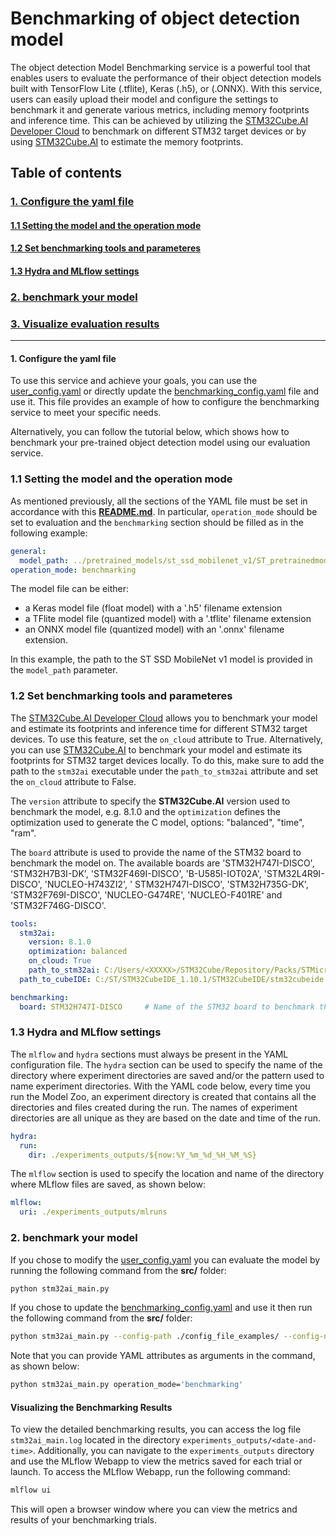 # Benchmarking of object detection model

The object detection Model Benchmarking service is a powerful tool that enables users to evaluate the performance of
their object detection models built with TensorFlow Lite (.tflite), Keras (.h5), or (.ONNX). With this service,
users can easily upload their model and configure the settings to benchmark it and generate various metrics, including
memory footprints and inference time. This can be achieved by utilizing
the [STM32Cube.AI Developer Cloud](https://stm32ai-cs.st.com/home) to benchmark on different STM32 target devices or by
using [STM32Cube.AI](https://www.st.com/en/embedded-software/x-cube-ai.html)  to estimate the memory footprints.

## <a id="">Table of contents</a>

### <a href="#1">1. Configure the yaml file</a>

#### <a href="#1.1">1.1 Setting the model and the operation mode</a>

#### <a href="#1.2">1.2  Set benchmarking tools and parameteres</a>

#### <a href="#1.3">1.3 Hydra and MLflow settings</a>

### <a href="#2">2. benchmark your model</a>

### <a href="#3">3. Visualize evaluation results</a>

__________________________________________

#### <a id="1">1. Configure the yaml file</a>

To use this service and achieve your goals, you can use the [user_config.yaml](../user_config.yaml) or directly update
the [benchmarking_config.yaml](../config_file_examples/benchmarking_config.yaml) file and use it. This file provides an
example of how to configure the benchmarking service to meet your specific needs.

Alternatively, you can follow the tutorial below, which shows how to benchmark your pre-trained object detection
model using our evaluation service.

### <a id="1-1">1.1 Setting the model and the operation mode</a>

As mentioned previously, all the sections of the YAML file must be set in accordance with
this **[README.md](../config_file_examples/benchmarking_config.yaml)**.
In particular, `operation_mode` should be set to evaluation and the `benchmarking` section should be filled as in the
following example:

```yaml
general:
  model_path: ../pretrained_models/st_ssd_mobilenet_v1/ST_pretrainedmodel_public_dataset/COCO/ssd_mobilenet_v1_0.25_192/ssd_mobilenet_v1_025_192_int8.tflite
operation_mode: benchmarking
```

The model file can be either:

- a Keras model file (float model) with a '.h5' filename extension
- a TFlite model file (quantized model) with a '.tflite' filename extension
- an ONNX model file (quantized model) with an '.onnx' filename extension.

In this example, the path to the ST SSD MobileNet v1 model is provided in the `model_path` parameter.

### <a id="1-2">1.2 Set benchmarking tools and parameteres</a>

The [STM32Cube.AI Developer Cloud](https://stm32ai-cs.st.com/home) allows you to benchmark your model and estimate its
footprints and inference time for different STM32 target devices. To use this feature, set the `on_cloud` attribute to
True. Alternatively, you can use [STM32Cube.AI](https://www.st.com/en/embedded-software/x-cube-ai.html) to benchmark
your model and estimate its footprints for STM32 target devices locally. To do this, make sure to add the path to
the `stm32ai` executable under the `path_to_stm32ai` attribute and set the `on_cloud` attribute to False.

The `version` attribute to specify the **STM32Cube.AI** version used to benchmark the model, e.g. 8.1.0 and
the `optimization` defines the optimization used to generate the C model, options: "balanced", "time", "ram".

The `board` attribute is used to provide the name of the STM32 board to benchmark the model on. The available boards
are 'STM32H747I-DISCO', 'STM32H7B3I-DK', 'STM32F469I-DISCO', 'B-U585I-IOT02A', 'STM32L4R9I-DISCO', 'NUCLEO-H743ZI2', '
STM32H747I-DISCO', 'STM32H735G-DK', 'STM32F769I-DISCO', 'NUCLEO-G474RE', 'NUCLEO-F401RE' and 'STM32F746G-DISCO'.

```yaml
tools:
  stm32ai:
    version: 8.1.0
    optimization: balanced
    on_cloud: True
    path_to_stm32ai: C:/Users/<XXXXX>/STM32Cube/Repository/Packs/STMicroelectronics/X-CUBE-AI/<*.*.*>/Utilities/windows/stm32ai.exe
  path_to_cubeIDE: C:/ST/STM32CubeIDE_1.10.1/STM32CubeIDE/stm32cubeide.exe

benchmarking:
  board: STM32H747I-DISCO     # Name of the STM32 board to benchmark the model on
```

### <a id="1-3">1.3 Hydra and MLflow settings</a>

The `mlflow` and `hydra` sections must always be present in the YAML configuration file. The `hydra` section can be used
to specify the name of the directory where experiment directories are saved and/or the pattern used to name experiment
directories. With the YAML code below, every time you run the Model Zoo, an experiment directory is created that
contains all the directories and files created during the run. The names of experiment directories are all unique as
they are based on the date and time of the run.

```yaml
hydra:
  run:
    dir: ./experiments_outputs/${now:%Y_%m_%d_%H_%M_%S}
```

The `mlflow` section is used to specify the location and name of the directory where MLflow files are saved, as shown
below:

```yaml
mlflow:
  uri: ./experiments_outputs/mlruns
```

### <a id="2">2. benchmark your model</a>

If you chose to modify the [user_config.yaml](../user_config.yaml) you can evaluate the model by running the following
command from the **src/** folder:

```bash
python stm32ai_main.py
```

If you chose to update the [benchmarking_config.yaml](../config_file_examples/benchmarking_config.yaml) and use it then
run the following command from the **src/** folder:

```bash
python stm32ai_main.py --config-path ./config_file_examples/ --config-name benchmarking_config.yaml
```

Note that you can provide YAML attributes as arguments in the command, as shown below:

```bash
python stm32ai_main.py operation_mode='benchmarking'
```

#### <a id="3">Visualizing the Benchmarking Results</a>

To view the detailed benchmarking results, you can access the log file `stm32ai_main.log` located in the
directory `experiments_outputs/<date-and-time>`. Additionally, you can navigate to the `experiments_outputs` directory
and use the MLflow Webapp to view the metrics saved for each trial or launch. To access the MLflow Webapp, run the
following command:

```bash
mlflow ui
``` 

This will open a browser window where you can view the metrics and results of your benchmarking trials.